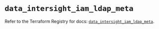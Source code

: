 # `data_intersight_iam_ldap_meta`

Refer to the Terraform Registry for docs: [`data_intersight_iam_ldap_meta`](https://registry.terraform.io/providers/ciscodevnet/intersight/1.0.71/docs/data-sources/iam_ldap_meta).
